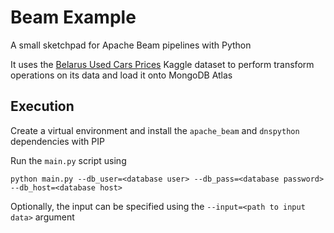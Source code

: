 # Beam Example

A small sketchpad for Apache Beam pipelines with Python

It uses the [Belarus Used Cars Prices](https://www.kaggle.com/datasets/slavapasedko/belarus-used-cars-prices) Kaggle dataset to perform transform operations on its data and load it onto MongoDB Atlas

## Execution

Create a virtual environment and install the `apache_beam` and `dnspython` dependencies with PIP

Run the `main.py` script using

`python main.py --db_user=<database user> --db_pass=<database password> --db_host=<database host>`

Optionally, the input can be specified using the `--input=<path to input data>` argument